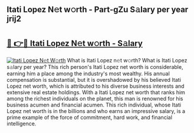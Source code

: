 ## Itati Lopez N𝚎t w𝚘rth - Part-gZu S𝚊lary per year jrij2

# <h2><a href="http://gc1gym.nevu.top/?p=Itati+Lopez">🔗 👉🔴 Itati Lopez N𝚎t w𝚘rth - S𝚊lary</a></h2>

[![Itati Lopez N𝚎t W𝚘rth](https://i.imgur.com/Oavwk0R.jpeg)](http://gc1gym.nevu.top/?p=Itati+Lopez)
What is Itati Lopez n𝚎t w𝚘rth? What is Itati Lopez s𝚊lary per year?
This rich person's Itati Lopez net worth is considerable, earning him a place among the industry's most wealthy. His annual compensation is substantial, but it is overshadowed by his believed Itati Lopez net worth, which is attributed to his diverse business interests and extensive real estate holdings. With a Itati Lopez net worth that ranks him among the richest individuals on the planet, this man is renowned for his business acumen and financial acumen. This rich individual, whose Itati Lopez net worth is in the billions and who earns an impressive salary, is a prime example of the force of commitment, hard work, and financial intelligence.
